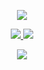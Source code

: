<p align="center">
<a href="https://github.com/muntazer995/ping"><img src="https://github-readme-stats.vercel.app/api/pin?username=muntazer&show_icons=true&theme=dracula&hide_border=true&repo=ping"></a>
</p>

<p align="center">
<a href="https://github.com/HNYROBO/HNY--AI"><img src="https://hits.seeyoufarm.com/api/count/incr/badge.svg?url=https%3A%2F%2Fgithub.com%2FHNYROBOWorkflow%2F&count_bg=%232100FF&title_bg=%2300BBFF&icon=github.svg&icon_color=%23000000&title=Views&edge_flat=false" />
<img src="https://img.shields.io/badge/Version-1.0.0-blueviolet?&logo=github&style=plastic" /></a>
</p>

<p align="center">
<a href="https://telegram.me/rr8r9"><img src="https://img.shields.io/badge/-H N Y-blue.svg?style=for-the-badge&logo=Telegram"></a>
</p>
